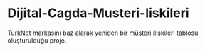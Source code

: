 # Dijital-Cagda-Musteri-liskileri
TurkNet markasını baz alarak yeniden bir müşteri ilişkileri tablosu oluşturulduğu proje.
